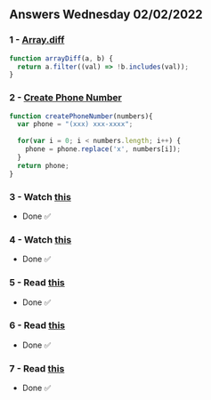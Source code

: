 ## Answers Wednesday 02/02/2022
### 1 - [Array.diff](https://www.codewars.com/kata/523f5d21c841566fde000009)
```js
function arrayDiff(a, b) {
  return a.filter((val) => !b.includes(val));
}
```

### 2 - [Create Phone Number](https://www.codewars.com/kata/525f50e3b73515a6db000b83)
```js
function createPhoneNumber(numbers){
  var phone = "(xxx) xxx-xxxx";
  
  for(var i = 0; i < numbers.length; i++) {
    phone = phone.replace('x', numbers[i]);
  }
  return phone;
}
```

### 3 - Watch [this](https://www.youtube.com/watch?v=m_MQYyJpIjg)
 * Done ✅

### 4 - Watch [this](https://www.youtube.com/watch?v=08CWw_VD45w)
 * Done ✅

### 5 - Read [this](https://medium.com/from-the-scratch/oop-everything-you-need-to-know-about-object-oriented-programming-aee3c18e281b)
 * Done ✅

### 6 - Read [this](https://naveenkumarkoppala.medium.com/typescript-oops-c327678744b0)
 * Done ✅

### 7 - Read [this](https://rambabupadimi.medium.com/typescript-object-oriented-programming-7a6fd905d90e)
 * Done ✅